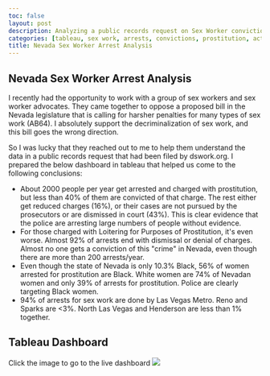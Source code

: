```yaml
---
toc: false
layout: post
description: Analyzing a public records request on Sex Worker convictions and arrests with tableau.
categories: [tableau, sex work, arrests, convictions, prostitution, activism, Nevada, legislature]
title: Nevada Sex Worker Arrest Analysis
---
```

## Nevada Sex Worker Arrest Analysis
I recently had the opportunity to work with a group of sex workers and sex worker advocates. They came together to oppose a proposed bill in the Nevada legislature that is calling for harsher penalties for many types of sex work (AB64). I absolutely support the decriminalization of sex work, and this bill goes the wrong direction.

So I was lucky that they reached out to me to help them understand the data in a public records request that had been filed by dswork.org. I prepared the below dashboard in tableau that helped us come to the following conclusions:
* About 2000 people per year get arrested and charged with prostitution, but less than 40% of them are convicted of that charge. The rest either get reduced charges (16%), or their cases are not pursued by the prosecutors or are dismissed in court (43%). This is clear evidence that the police are arresting large numbers of people without evidence.
* For those charged with Loitering for Purposes of Prostitution, it's even worse. Almost 92% of arrests end with dismissal or denial of charges. Almost no one gets a conviction of this "crime" in Nevada, even though there are more than 200 arrests/year.
* Even though the state of Nevada is only 10.3% Black, 56% of women arrested for prostitution are Black. White women are 74% of Nevadan women and only 39% of arrests for prostitution. Police are clearly targeting Black women.
* 94% of arrests for sex work are done by Las Vegas Metro. Reno and Sparks are <3%. North Las Vegas and Henderson are less than 1% together.

## Tableau Dashboard
Click the image to go to the live dashboard
<a href='https://public.tableau.com/profile/roger.pharr#!/vizhome/NVSWDashboard/Convictions'>
<img alt=' ' src='https:&#47;&#47;public.tableau.com&#47;static&#47;images&#47;NV&#47;NVSWDashboard&#47;Convictions&#47;1_rss.png' style='border: none' /></a>
